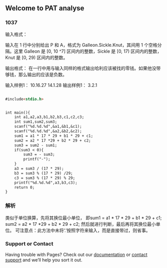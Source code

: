 ## Welcome to PAT analyse


### 1037
输入格式：

输入在 1 行中分别给出 P 和 A，格式为 Galleon.Sickle.Knut，其间用 1 个空格分隔。这里 Galleon 是 [0, 10
^7] 区间内的整数，Sickle 是 [0, 17) 区间内的整数，Knut 是 [0, 29) 区间内的整数。

输出格式：
在一行中用与输入同样的格式输出哈利应该被找的零钱。如果他没带够钱，那么输出的应该是负数。

输入样例1：
10.16.27 14.1.28
输出样例1：
3.2.1
```markdown

#include<stdio.h>


int main(){
	int a1,a2,a3,b1,b2,b3,c1,c2,c3;
	int sum1,sum2,sum3;
	scanf("%d.%d.%d",&a1,&b1,&c1);
	scanf("%d.%d.%d",&a2,&b2,&c2);
	sum1 = a1 * 17 * 29 + b1 * 29 + c1;
	sum2 = a2 * 17 *29 + b2 * 29 + c2;
	sum3 = sum2 - sum1; 
	if(sum3 < 0){
		sum3 = - sum3;
		printf("-");
	}
	a3 = sum3 / (17 * 29);
	b3 = sum3 % (17 * 29) /29;
	c3 = sum3 % (17 * 29) % 29;
	printf("%d.%d.%d",a3,b3,c3);
	return 0;
}


```


### 解析

类似于单位换算，先将其换位最小单位，
即sum1 = a1 * 17 * 29 + b1 * 29 + c1;
	sum2 = a2 * 17 *29 + b2 * 29 + c2;
然后就进行判断，最后再将其换位最小单位。
可注意点：此方法中未将‘.’按照字符来输入，而是直接带过，则省事。

### Support or Contact

Having trouble with Pages? Check out our [documentation](https://docs.github.com/categories/github-pages-basics/) or [contact support](https://support.github.com/contact) and we’ll help you sort it out.
